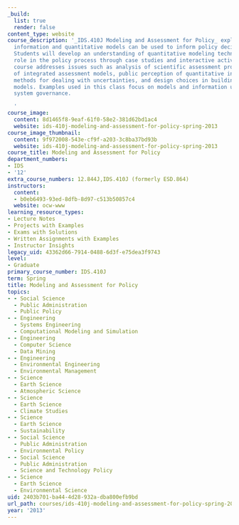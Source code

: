 ```yaml
---
_build:
  list: true
  render: false
content_type: website
course_description: '_IDS.410J Modeling and Assessment for Policy_ explores how scientific
  information and quantitative models can be used to inform policy decision-making.
  Students will develop an understanding of quantitative modeling techniques and their
  role in the policy process through case studies and interactive activities. The
  course addresses issues such as analysis of scientific assessment processes, uses
  of integrated assessment models, public perception of quantitative information,
  methods for dealing with uncertainties, and design choices in building policy-relevant
  models. Examples used in this class focus on models and information used in earth
  system governance.

  '
course_image:
  content: 8d1465f8-9eaf-61f0-58e2-381d62bd1ac4
  website: ids-410j-modeling-and-assessment-for-policy-spring-2013
course_image_thumbnail:
  content: 9f972008-543e-cf9f-a203-3c8ba37bd93b
  website: ids-410j-modeling-and-assessment-for-policy-spring-2013
course_title: Modeling and Assessment for Policy
department_numbers:
- IDS
- '12'
extra_course_numbers: 12.844J,IDS.410J (formerly ESD.864)
instructors:
  content:
  - b0eb6493-93ed-8dfb-8d97-c513b50857c4
  website: ocw-www
learning_resource_types:
- Lecture Notes
- Projects with Examples
- Exams with Solutions
- Written Assignments with Examples
- Instructor Insights
legacy_uid: 43362d66-7914-0488-6d3f-e75dea3f9743
level:
- Graduate
primary_course_number: IDS.410J
term: Spring
title: Modeling and Assessment for Policy
topics:
- - Social Science
  - Public Administration
  - Public Policy
- - Engineering
  - Systems Engineering
  - Computational Modeling and Simulation
- - Engineering
  - Computer Science
  - Data Mining
- - Engineering
  - Environmental Engineering
  - Environmental Management
- - Science
  - Earth Science
  - Atmospheric Science
- - Science
  - Earth Science
  - Climate Studies
- - Science
  - Earth Science
  - Sustainability
- - Social Science
  - Public Administration
  - Environmental Policy
- - Social Science
  - Public Administration
  - Science and Technology Policy
- - Science
  - Earth Science
  - Environmental Science
uid: 2403b701-ba44-4d28-932a-dba800efb9bd
url_path: courses/ids-410j-modeling-and-assessment-for-policy-spring-2013
year: '2013'
---
```

